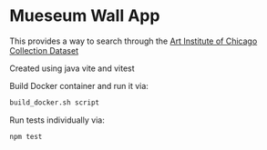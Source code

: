 # Mueseum Wall App

This provides a way to search through the [Art Institute of Chicago Collection Dataset](https://www.kaggle.com/datasets/projectmoda/artic-allartworks-expanded/data)

Created using java vite and vitest

Build Docker container and run it via:
```sh
build_docker.sh script
```
Run tests individually via:
```sh
npm test
```